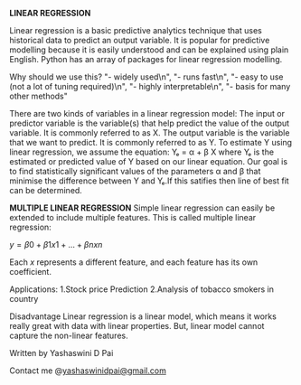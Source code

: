 <b>LINEAR REGRESSION</b>

Linear regression is a basic predictive analytics technique that uses historical data to predict an output variable. It is popular for predictive modelling because it is easily understood and can be explained using plain English.
Python has an array of packages for linear regression modelling.

Why should we use this?
"- widely used\n",
      "- runs fast\n",
      "- easy to use (not a lot of tuning required)\n",
      "- highly interpretable\n",
      "- basis for many other methods"


There are two kinds of variables in a linear regression model:
The input or predictor variable is the variable(s) that help predict the value of the output variable. It is commonly referred to as X.
The output variable is the variable that we want to predict. It is commonly referred to as Y.
To estimate Y using linear regression, we assume the equation:
Yₑ = α + β X
where Yₑ is the estimated or predicted value of Y based on our linear equation.
Our goal is to find statistically significant values of the parameters α and β that minimise the difference between Y and Yₑ.If this satifies then line of best fit can be determined.
 
<b>MULTIPLE LINEAR REGRESSION</b>
Simple linear regression can easily be extended to include multiple features. This is called multiple linear regression:

$y = β0 + β1x1 + ... + βnxn$

Each $x$ represents a different feature, and each feature has its own coefficient. 

Applications:
1.Stock price Prediction
2.Analysis of tobacco smokers in country

Disadvantage
Linear regression is a linear model, which means it works really great with data with linear properties. But, linear model cannot capture the non-linear features.




Written by Yashaswini D Pai 

Contact me @yashaswinidpai@gmail.com
